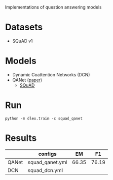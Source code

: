 Implementations of question answering models

# Datasets

- SQuAD v1

# Models

- Dynamic Coattention Networks (DCN)
- QANet ([paper](https://arxiv.org/abs/1804.09541))
  - [SQuAD](./model_configs/squad_qanet.yml)
  
# Run

```
python -m dlex.train -c squad_qanet
```

# Results

|  | configs | EM  | F1  |
|--------|--------|---|---|
|QANet | squad_qanet.yml | 66.35 | 76.19 |
|DCN   | squad_dcn.yml   |        |     |